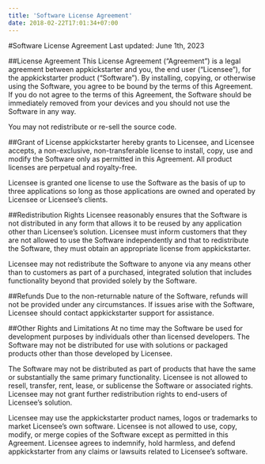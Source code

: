 ```yaml
---
title: 'Software License Agreement'
date: 2018-02-22T17:01:34+07:00
---
```


#Software License Agreement
Last updated: June 1th, 2023

##License Agreement
This License Agreement (“Agreement”) is a legal agreement between appkickstarter and you, the end user (“Licensee”), for the appkickstarter product (“Software”). By installing, copying, or otherwise using the Software, you agree to be bound by the terms of this Agreement. If you do not agree to the terms of this Agreement, the Software should be immediately removed from your devices and you should not use the Software in any way.

You may not redistribute or re-sell the source code.

##Grant of License
appkickstarter hereby grants to Licensee, and Licensee accepts, a non-exclusive, non-transferable license to install, copy, use and modify the Software only as permitted in this Agreement. All product licenses are perpetual and royalty-free.

Licensee is granted one license to use the Software as the basis of up to three applications so long as those applications are owned and operated by Licensee or Licensee’s clients.

##Redistribution Rights
Licensee reasonably ensures that the Software is not distributed in any form that allows it to be reused by any application other than Licensee’s solution. Licensee must inform customers that they are not allowed to use the Software independently and that to redistribute the Software, they must obtain an appropriate license from appkickstarter.

Licensee may not redistribute the Software to anyone via any means other than to customers as part of a purchased, integrated solution that includes functionality beyond that provided solely by the Software.

##Refunds
Due to the non-returnable nature of the Software, refunds will not be provided under any circumstances. If issues arise with the Software, Licensee should contact appkickstarter support for assistance.

##Other Rights and Limitations
At no time may the Software be used for development purposes by individuals other than licensed developers. The Software may not be distributed for use with solutions or packaged products other than those developed by Licensee.

The Software may not be distributed as part of products that have the same or substantially the same primary functionality. Licensee is not allowed to resell, transfer, rent, lease, or sublicense the Software or associated rights. Licensee may not grant further redistribution rights to end-users of Licensee’s solution.

Licensee may use the appkickstarter product names, logos or trademarks to market Licensee’s own software. Licensee is not allowed to use, copy, modify, or merge copies of the Software except as permitted in this Agreement. Licensee agrees to indemnify, hold harmless, and defend appkickstarter from any claims or lawsuits related to Licensee’s software.
